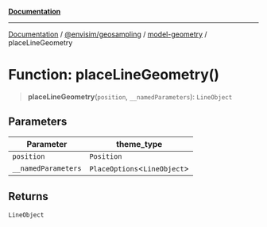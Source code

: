 [**Documentation**](../../../../README.md)

---

[Documentation](../../../../README.md) / [@envisim/geosampling](../../README.md) / [model-geometry](../README.md) / placeLineGeometry

# Function: placeLineGeometry()

> **placeLineGeometry**(`position`, `__namedParameters`): `LineObject`

## Parameters

| Parameter           | theme_type                     |
| ------------------- | ------------------------------ |
| `position`          | `Position`                     |
| `__namedParameters` | `PlaceOptions`\<`LineObject`\> |

## Returns

`LineObject`
